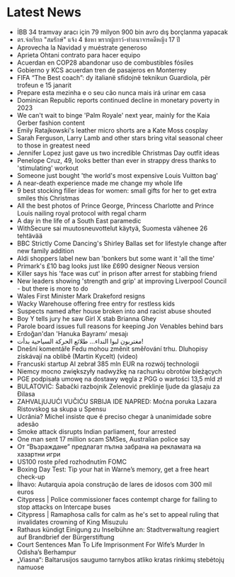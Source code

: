 # Latest News
-  İBB 34 tramvay aracı için 79 milyon 900 bin avro dış borçlanma yapacak
-  ตร.จ่อเรียก "สมรักษ์" แจ้ง 4 ข้อหา พรากผู้เยาว์-ทำอนาจารคดีหญิง 17 ปี
-  Aprovecha la Navidad y muéstrate generoso
-  Aprieta Ohtani contrato para hacer equipo
-  Acuerdan en COP28 abandonar uso de combustibles fósiles
-  Gobierno y KCS acuerdan tren de pasajeros en Monterrey
-  FIFA “The Best coach”: dy italianë sfidojnë teknikun Guardiola, për trofeun e 15 janarit
-  Prepare esta mezinha e o seu cão nunca mais irá urinar em casa
-  Dominican Republic reports continued decline in monetary poverty in 2023
-  We can't wait to binge 'Palm Royale' next year, mainly for the Kaia Gerber fashion content
-  Emily Ratajkowski's leather micro shorts are a Kate Moss cosplay
-  Sarah Ferguson, Larry Lamb and other stars bring vital seasonal cheer to those in greatest need
-  Jennifer Lopez just gave us two incredible Christmas Day outfit ideas
-  Penelope Cruz, 49, looks better than ever in strappy dress thanks to 'stimulating' workout
-  Someone just bought 'the world's most expensive Louis Vuitton bag'
-  A near-death experience made me change my whole life
-  9 best stocking filler ideas for women: small gifts for her to get extra smiles this Christmas
-  All the best photos of Prince George, Princess Charlotte and Prince Louis nailing royal protocol with regal charm
-  A day in the life of a South East paramedic
-  WithSecure sai muutosneuvottelut käytyä, Suomesta vähenee 26 tehtävää
-  BBC Strictly Come Dancing's Shirley Ballas set for lifestyle change after new family addition
-  Aldi shoppers label new ban 'bonkers but some want it 'all the time'
-  Primark's £10 bag looks just like £690 designer Neous version
-  Killer says his 'face was cut' in prison after arrest for stabbing friend
-  New leaders showing 'strength and grip' at improving Liverpool Council - but there is more to do
-  Wales First Minister Mark Drakeford resigns
-  Wacky Warehouse offering free entry for restless kids
-  Suspects named after house broken into and racist abuse shouted
-  Boy Y tells jury he saw Girl X stab Brianna Ghey
-  Parole board issues full reasons for keeping Jon Venables behind bars
-  Erdoğan'dan 'Hanuka Bayramı' mesajı
-  مغتربون لبوا النداء... طلائع الحركة السياحية بدأت!
-  Dnešní komentáře Fedu mohou změnit směřování trhu. Dluhopisy získávají na oblibě (Martin Kycelt) (video)
-  Francuski startup AI zebrał 385 mln EUR na rozwój technologii
-  Niemcy mocno zwiększyły nadwyżkę na rachunku obrotów bieżących
-  PGE podpisała umowę na dostawy węgla z PGG o wartości 13,5 mld zł
-  BULATOVIĆ: Šabački razbojnik Zelenović preklinje ljude da glasaju za Đilasa
-  ZAHVALjUJUĆI VUČIĆU SRBIJA IDE NAPRED: Moćna poruka Lazara Ristovskog sa skupa u Spensu
-  Ucrânia? Michel insiste que é preciso chegar à unanimidade sobre adesão
-  Smoke attack disrupts Indian parliament, four arrested
-  One man sent 17 million scam SMSes, Australian police say
-  От “Възраждане” предлагат пълна забрана на рекламата на хазартни игри
-  US100 roste před rozhodnutím FOMC
-  Boxing Day Test: Tip your hat in Warne’s memory, get a free heart check-up
-  Ílhavo: Autarquia apoia construção de lares de idosos com 300 mil euros
-  Citypress | Police commissioner faces contempt charge for failing to stop attacks on Intercape buses
-  Citypress | Ramaphosa calls for calm as he's set to appeal ruling that invalidates crowning of King Misuzulu
-  Rathaus kündigt Einigung zu Inselbühne an: Stadtverwaltung reagiert auf Brandbrief der Bürgerstiftung
-  Court Sentences Man To Life Imprisonment For Wife’s Murder In Odisha’s Berhampur
-  „Viasna“: Baltarusijos saugumo tarnybos atliko kratas rinkimų stebėtojų namuose
